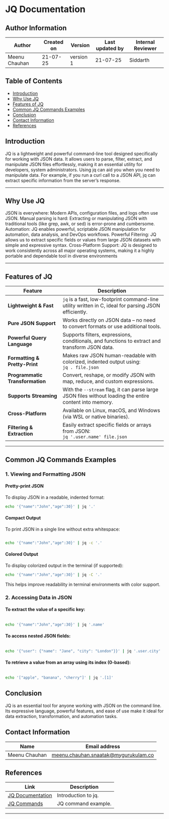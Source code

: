 # JQ Documentation

## Author Information

| Author          | Created on | Version   | Last updated by | Internal Reviewer |
|-----------------|------------|-----------|------------------|--------------------|
| Meenu Chauhan       | 21-07-25   | version 1 | 21-07-25              | Siddarth          | 

## Table of Contents
- [Introduction](#introduction)
- [Why Use JQ](#why-use-jq)
- [Features of JQ](#features-of-jq)
- [Common JQ Commands Examples](#common-jq-commands-examples)
- [Conclusion](#conclusion)
- [Contact Information](#contact-information)
- [References](#references)


## Introduction
  JQ is a lightweight and powerful command-line tool designed specifically for working with JSON data. It allows users
  to parse, filter, extract, and manipulate JSON files effortlessly, making it an essential utility for developers, system administrators. 
  Using jq can aid you when you need to manipulate data. For example, if you run a curl call to a JSON API, jq can extract specific information 
  from the server’s response.


---
## Why Use JQ

JSON is everywhere: Modern APIs, configuration files, and logs often use JSON.
Manual parsing is hard: Extracting or manipulating JSON with traditional tools (like grep, awk, or sed) is error-prone and cumbersome.
Automation: JQ enables powerful, scriptable JSON manipulation for automation, data analysis, and DevOps workflows.
Powerful Filtering:	JQ allows us to extract specific fields or values from large JSON datasets with simple and expressive syntax.
Cross-Platform Support: JQ is designed to work consistently across all major operating systems, making it a highly portable and dependable tool in diverse environments

---

## Features of JQ

| Feature                                 | Description                                                                                             |
| --------------------------------------- | ------------------------------------------------------------------------------------------------------- |
| **Lightweight & Fast**               | `jq` is a fast, low-footprint command-line utility written in C, ideal for parsing JSON efficiently.    |
| **Pure JSON Support**                | Works directly on JSON data – no need to convert formats or use additional tools.                       |
| **Powerful Query Language**          | Supports filters, expressions, conditionals, and functions to extract and transform JSON data.          |
| **Formatting & Pretty-Print**        | Makes raw JSON human-readable with colorized, indented output using: <br> `jq . file.json`              |
| **Programmatic Transformation**      | Convert, reshape, or modify JSON with map, reduce, and custom expressions.                              |
| **Supports Streaming**               | With the `--stream` flag, it can parse large JSON files without loading the entire content into memory. |
| **Cross-Platform**                   | Available on Linux, macOS, and Windows (via WSL or native binaries).                                    |
| **Filtering & Extraction**           | Easily extract specific fields or arrays from JSON: <br> `jq '.user.name' file.json`                    |

---
## Common JQ Commands Examples

### 1. Viewing and Formatting JSON

#### Pretty-print JSON  
To display JSON in a readable, indented format:

```bash
echo '{"name":"John","age":30}' | jq '.'
 ```


#### Compact Output
To print JSON in a single line without extra whitespace:

```bash

echo '{"name":"John","age":30}' | jq -c '.'
```

#### Colored Output
To display colorized output in the terminal (if supported):

```bash
echo '{"name":"John","age":30}' | jq -C '.'
```
This helps improve readability in terminal environments with color support.

### 2. Accessing Data in JSON

#### To extract the value of a specific key:

``` bash

echo '{"name":"John","age":30}' | jq '.name'
```
#### To access nested JSON fields:

```bash

echo '{"user": {"name": "Jane", "city": "London"}}' | jq '.user.city'
```

#### To retrieve a value from an array using its index (0-based):

```bash

echo '["apple", "banana", "cherry"]' | jq '.[1]'

```

## Conclusion
JQ is an essential tool for anyone working with JSON on the command line. Its expressive language, powerful features, and ease of use make it ideal for data extraction, transformation, and automation tasks.

## Contact Information

| Name            | Email address |
|-----------------|---------------|
| Meenu Chauhan       | meenu.chauhan.snaatak@mygurukulam.co

## References
| **Link**                                                                 | **Description**                                   |
|--------------------------------------------------------------------------|---------------------------------------------------|
| [JQ Documentation](https://medium.com/@learntheshell/guide-to-jq-command-d75176fc4303) | Introduction to jq.          |
| [JQ Commands](https://www.baeldung.com/linux/jq-command-json) | JQ command example.          |





---
